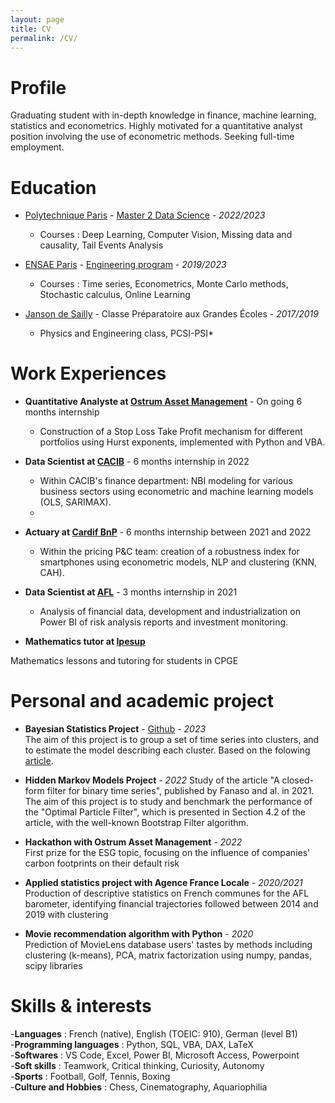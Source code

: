 ```yaml
---
layout: page
title: CV 
permalink: /CV/
---
```


# Profile

Graduating student with in-depth knowledge in finance, machine learning, statistics and econometrics. Highly motivated for a quantitative analyst position involving the use of econometric methods. Seeking full-time employment.

# Education

- [Polytechnique Paris](https://www.ip-paris.fr/en/home-en/) - [Master 2 Data Science](https://www.ip-paris.fr/en/education/masters/applied-mathematics-and-statistics-program/master-year-2-data-science) - *2022/2023* 
  - Courses : Deep Learning, Computer Vision, Missing data and causality, Tail Events Analysis
    
- [ENSAE Paris](https://www.ensae.fr) - [Engineering program](https://www.ensae.fr/en/education/ingenieur-ensae-program) - *2019/2023*
  - Courses : Time series, Econometrics, Monte Carlo methods, Stochastic calculus, Online Learning
    
- [Janson de Sailly](https://www.janson-de-sailly.fr/cpge-presentation-generale-structure/) - Classe Préparatoire aux Grandes Écoles - *2017/2019*  
  - Physics and Engineering class, PCSI-PSI* 

# Work Experiences

- **Quantitative Analyste at [Ostrum Asset Management](https://www.ostrum.com/fr/ostrum-en-bref)**  - On going 6 months internship 
  - Construction of a Stop Loss Take Profit mechanism for different portfolios using Hurst exponents, implemented with Python and VBA.  

- **Data Scientist at [CACIB](https://www.ca-cib.fr/nous-connaitre)** - 6 months internship in 2022
  - Within CACIB's finance department: NBI modeling for various business sectors using econometric and machine learning models (OLS, SARIMAX).
  - 
- **Actuary at [Cardif BnP](https://www.cardif.fr/partenaires/qui-sommes-nous)** - 6 months internship between 2021 and 2022
  - Within the pricing P&C team: creation of a robustness index for smartphones using econometric models, NLP and clustering (KNN, CAH).  

- **Data Scientist at [AFL](https://www.agence-france-locale.fr/a-propos-de-lafl/)** - 3 months internship in 2021
  - Analysis of financial data, development and industrialization on Power BI of risk analysis reports and investment monitoring.

- **Mathematics tutor at [Ipesup](https://www.ipesup.fr)**

Mathematics lessons and tutoring for students in CPGE

# Personal and academic project

- **Bayesian Statistics Project** - [Github](https://github.com/Zaltarba/Bayesian_statistics_project.git) - *2023*  
The aim of this project is to group a set of time series into clusters, and to estimate the model describing each cluster. Based on the folowing [article](https://www.researchgate.net/publication/4756297_Model-Based_Clustering_of_Multiple_Time_Series).

- **Hidden Markov Models Project** - *2022*
Study of the article "A closed-form filter for binary time series", published by Fanaso and al. in 2021.
The aim of this project is to study and benchmark the performance of the "Optimal Particle Filter", which is
presented in Section 4.2 of the article, with the well-known Bootstrap Filter algorithm.

- **Hackathon with Ostrum Asset Management** - *2022*  
First prize for the ESG topic, focusing on the influence of companies' carbon footprints on their default risk  

- **Applied statistics project with Agence France Locale** - *2020/2021*  
Production of descriptive statistics on French communes for the AFL barometer, identifying financial trajectories followed between 2014 and 2019 with clustering

- **Movie recommendation algorithm with Python** - *2020*  
Prediction of MovieLens database users' tastes by methods including clustering (k-means), PCA, matrix factorization using numpy, pandas, scipy libraries

# Skills & interests

-**Languages** : French (native), English (TOEIC: 910), German (level B1)  
-**Programming languages** : Python, SQL, VBA, DAX, LaTeX  
-**Softwares** : VS Code, Excel, Power BI, Microsoft Access, Powerpoint   
-**Soft skills** : Teamwork, Critical thinking, Curiosity, Autonomy   
-**Sports** : Football, Golf, Tennis, Boxing   
-**Culture and Hobbies** : Chess, Cinematography, Aquariophilia   

